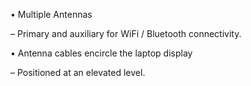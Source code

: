 • Multiple Antennas

  – Primary and auxiliary for WiFi / Bluetooth connectivity.
  
• Antenna cables encircle the laptop display

  – Positioned at an elevated level.